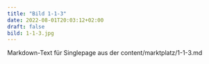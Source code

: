 ```yaml
---
title: "Bild 1-1-3"
date: 2022-08-01T20:03:12+02:00
draft: false
bild: 1-1-3.jpg
---
```


Markdown-Text für Singlepage aus der content/marktplatz/1-1-3.md
